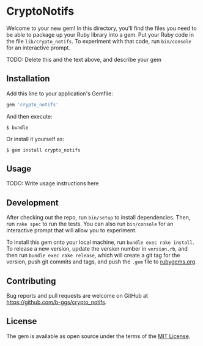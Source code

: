 # CryptoNotifs

Welcome to your new gem! In this directory, you'll find the files you need to be able to package up your Ruby library into a gem. Put your Ruby code in the file `lib/crypto_notifs`. To experiment with that code, run `bin/console` for an interactive prompt.

TODO: Delete this and the text above, and describe your gem

## Installation

Add this line to your application's Gemfile:

```ruby
gem 'crypto_notifs'
```

And then execute:

    $ bundle

Or install it yourself as:

    $ gem install crypto_notifs

## Usage

TODO: Write usage instructions here

## Development

After checking out the repo, run `bin/setup` to install dependencies. Then, run `rake spec` to run the tests. You can also run `bin/console` for an interactive prompt that will allow you to experiment.

To install this gem onto your local machine, run `bundle exec rake install`. To release a new version, update the version number in `version.rb`, and then run `bundle exec rake release`, which will create a git tag for the version, push git commits and tags, and push the `.gem` file to [rubygems.org](https://rubygems.org).

## Contributing

Bug reports and pull requests are welcome on GitHub at https://github.com/b-ggs/crypto_notifs.

## License

The gem is available as open source under the terms of the [MIT License](https://opensource.org/licenses/MIT).
